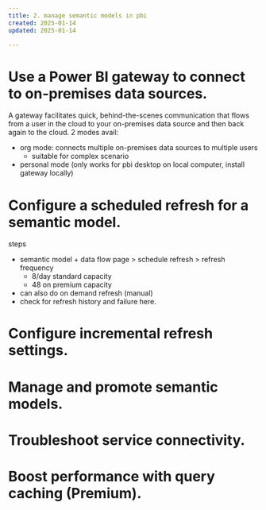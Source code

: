 ```yaml
---
title: 2. manage semantic models in pbi
created: 2025-01-14
updated: 2025-01-14

---
```


# Use a Power BI gateway to connect to on-premises data sources.
A gateway facilitates quick, behind-the-scenes communication that flows from a user in the cloud to your on-premises data source and then back again to the cloud.
2 modes avail:
- org mode: connects multiple on-premises data sources to multiple users
  - suitable for complex scenario
- personal mode (only works for pbi desktop on local computer, install gateway locally)
# Configure a scheduled refresh for a semantic model.
steps 
- semantic model + data flow page > schedule refresh > refresh frequency
  - 8/day standard capacity 
  - 48 on premium capacity 
- can also do on demand refresh (manual) 
- check for refresh history and failure here.
# Configure incremental refresh settings.

# Manage and promote semantic models.

# Troubleshoot service connectivity.

# Boost performance with query caching (Premium).
